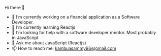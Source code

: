 Hi there 👋
- 🔭 I’m currently working on a financial application as a Software Developer.
- 🌱 I’m currently learning Reactjs
- 🤔 I’m looking for help with a software developer mentor. Most probably in JavaScript
- 💬 Ask me about JavaScript (Reactjs)
- 📫 How to reach me: kambuasammy96@gmail.com
